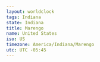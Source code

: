 ```yaml
---
layout: worldclock
tags: Indiana
state: Indiana
title: Marengo
name: United States
iso: US
timezone: America/Indiana/Marengo
utc: UTC -05:45
---
```


